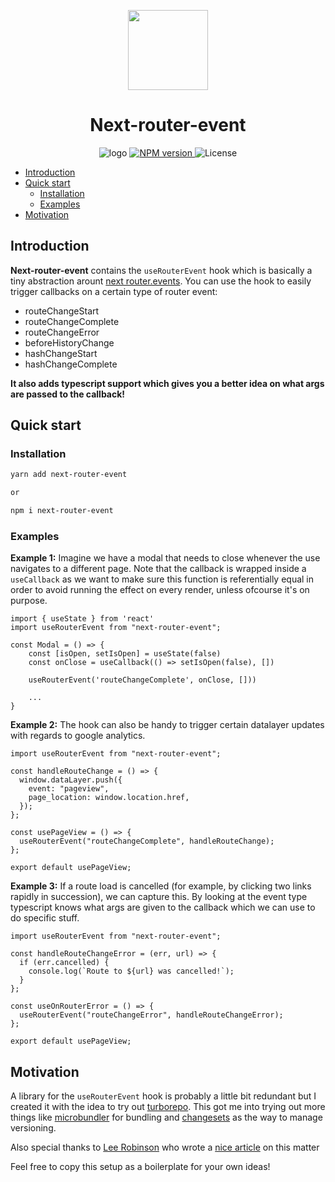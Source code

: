 <p align="center">
    <img src="https://assets.vercel.com/image/upload/v1607554385/repositories/next-js/next-logo.png" height="128">
    <h1 align="center">Next-router-event</h1>
</p>

<p align="center">
    <img alt="logo" src="https://img.shields.io/badge/DERCC-DEV-brightgreen?style=for-the-badge">
  <a aria-label="NPM version" href="https://www.npmjs.com/package/next">
    <img alt="NPM version" src="https://img.shields.io/npm/v/next-router-event?style=for-the-badge">
  </a>
    <img alt="License" src="https://img.shields.io/npm/l/next.svg?style=for-the-badge&labelColor=000000">
</p>

- [Introduction](#introduction)
- [Quick start](#quick-start)
  - [Installation](#installation)
  - [Examples](#examples)
- [Motivation](#motivation)

## Introduction

<b>Next-router-event</b> contains the `useRouterEvent` hook which is basically a tiny abstraction arount [next router.events](https://nextjs.org/docs/api-reference/next/router#routerevents). You can use the hook to easily trigger callbacks on a certain type of router event:

- routeChangeStart
- routeChangeComplete
- routeChangeError
- beforeHistoryChange
- hashChangeStart
- hashChangeComplete

<b>It also adds typescript support which gives you a better idea on what args are passed to the callback!</b>

## Quick start

### Installation

```bash
yarn add next-router-event

or

npm i next-router-event
```

### Examples

<b>Example 1:</b>
Imagine we have a modal that needs to close whenever the use navigates to a different page. Note that the callback is wrapped inside a `useCallback` as we want to make sure this function is referentially equal in order to avoid running the effect on every render, unless ofcourse it's on purpose.

```tsx
import { useState } from 'react'
import useRouterEvent from "next-router-event";

const Modal = () => {
    const [isOpen, setIsOpen] = useState(false)
    const onClose = useCallback(() => setIsOpen(false), [])

    useRouterEvent('routeChangeComplete', onClose, []))

    ...
}
```

<b>Example 2:</b>
The hook can also be handy to trigger certain datalayer updates with regards to google analytics.

```tsx
import useRouterEvent from "next-router-event";

const handleRouteChange = () => {
  window.dataLayer.push({
    event: "pageview",
    page_location: window.location.href,
  });
};

const usePageView = () => {
  useRouterEvent("routeChangeComplete", handleRouteChange);
};

export default usePageView;
```

<b>Example 3:</b>
If a route load is cancelled (for example, by clicking two links rapidly in succession), we can capture this. By looking at the event type typescript knows what args are given to the callback which we can use to do specific stuff.

```tsx
import useRouterEvent from "next-router-event";

const handleRouteChangeError = (err, url) => {
  if (err.cancelled) {
    console.log(`Route to ${url} was cancelled!`);
  }
};

const useOnRouterError = () => {
  useRouterEvent("routeChangeError", handleRouteChangeError);
};

export default usePageView;
```

## Motivation

A library for the `useRouterEvent` hook is probably a little bit redundant but I created it with the idea to try out [turborepo](https://turborepo.org/). This got me into trying out more things like [microbundler](https://github.com/developit/microbundle) for bundling and [changesets](https://github.com/changesets/changesets) as the way to manage versioning.

Also special thanks to [Lee Robinson](https://leerob.io/) who wrote a [nice article](https://leerob.io/blog/turborepo-design-system-monorepo) on this matter

Feel free to copy this setup as a boilerplate for your own ideas!
